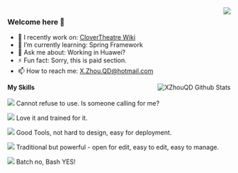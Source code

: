 <a href="#">
  <img align="right" src="https://github-readme-stats.vercel.app/api?username=XZhouQD&count_private=true&show_icons=true&theme=radical" />
</a>

### Welcome here 👋

- 🔭 I recently work on: [CloverTheatre Wiki](https://wiki.biligame.com/clover)
- 🌱 I’m currently learning: Spring Framework
- 💬 Ask me about: Working in Huawei?
- ⚡ Fun fact: Sorry, this is paid section.
- 📫 How to reach me: [X.Zhou.QD@hotmail.com](mailto:X.Zhou.QD@hotmail.com)

<img align="right" alt="XZhouQD Github Stats" src="https://github-readme-stats.vercel.app/api/top-langs/?username=XZhouQD&show_icons=true&hide_border=true&theme=radical" />

**My Skills**<br /><br />
![](https://img.shields.io/badge/-Python3-blue?style=for-the-badge) Cannot refuse to use. Is someone calling for me?

![](https://img.shields.io/badge/-Java-orange?style=for-the-badge) Love it and trained for it.

![](https://img.shields.io/badge/-MySQL-yellowgreen?style=for-the-badge) Good Tools, not hard to design, easy for deployment.

![](https://img.shields.io/badge/-Mediawiki-blueviolet?style=for-the-badge) Traditional but powerful - open for edit, easy to edit, easy to manage.

![](https://img.shields.io/badge/-Shell-brightgreen?style=for-the-badge) Batch no, Bash YES!
